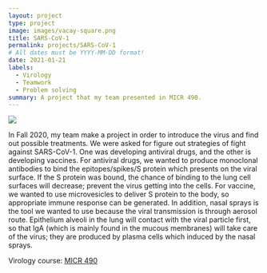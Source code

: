 ```yaml
---
layout: project
type: project
image: images/vacay-square.png
title: SARS-CoV-1
permalink: projects/SARS-CoV-1
# All dates must be YYYY-MM-DD format!
date: 2021-01-21
labels:
  - Virology
  - Teamwork
  - Problem solving
summary: A project that my team presented in MICR 490.
---
```


<img class="ui medium right floated rounded image" src="../images/vacay-home-page.png">

In Fall 2020, my team make a project in order to introduce the virus and find out possible treatments. We were asked for figure out strategies of fight against SARS-CoV-1. One was developing antiviral drugs, and the other is developing vaccines. For antiviral drugs, we wanted to produce monoclonal antibodies to bind the epitopes/spikes/S protein which presents on the viral surface. If the S protein was bound, the chance of binding to the lung cell surfaces will decrease; prevent the virus getting into the cells. For vaccine, we wanted to use microvesicles to deliver S protein to the body, so appropriate immune response can be generated. In addition, nasal sprays is the tool we wanted to use because the viral transmission is through aerosol route. Epithelium alveoli in the lung will contact with the viral particle first, so that IgA (which is mainly found in the mucous membranes) will take care of the virus; they are produced by plasma cells which induced by the nasal sprays.
 
Virology course: <a href="https://manoa.hawaii.edu/catalog/courses/micr-490-virology-3/"><i class="large github icon"></i>MICR 490</a>
